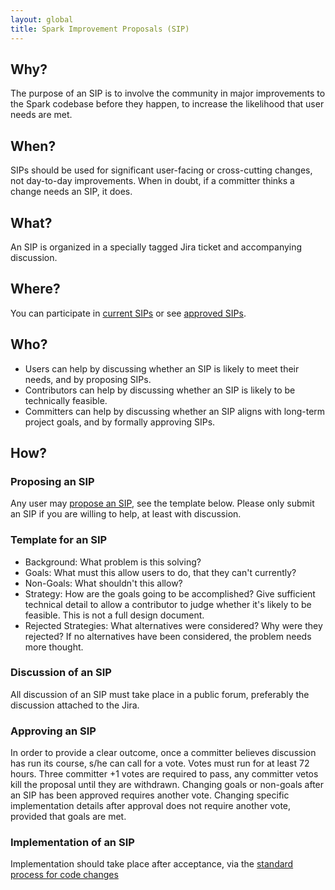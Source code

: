 ```yaml
---
layout: global
title: Spark Improvement Proposals (SIP)
---
```


## Why?

The purpose of an SIP is to involve the community in major improvements to the Spark codebase before they happen, to increase the likelihood that user needs are met.

## When?

SIPs should be used for significant user-facing or cross-cutting changes, not day-to-day improvements.  When in doubt, if a committer thinks a change needs an SIP, it does.

## What?

An SIP is organized in a specially tagged Jira ticket and accompanying discussion.

## Where?

You can participate in [current SIPs](http://SOME-LINK-TO-A-JIRA-FILTER) or see [approved SIPs](http://SOME-LINK-TO-A-JIRA-FILTER-FOR-COMPLETED).

## Who?

* Users can help by discussing whether an SIP is likely to meet their needs, and by proposing SIPs.
* Contributors can help by discussing whether an SIP is likely to be technically feasible.
* Committers can help by discussing whether an SIP aligns with long-term project goals, and by formally approving SIPs.

## How?

### Proposing an SIP
Any user may [propose an SIP](http://SOME-LINK-TO-A-JIRA-SUBMISSION-FOR-SIPS), see the template below.  Please only submit an SIP if you are willing to help, at least with discussion.

### Template for an SIP
* Background: What problem is this solving?
* Goals: What must this allow users to do, that they can't currently?
* Non-Goals: What shouldn't this allow?
* Strategy: How are the goals going to be accomplished? Give sufficient technical detail to allow a contributor to judge whether it's likely to be feasible. This is not a full design document.
* Rejected Strategies: What alternatives were considered? Why were they rejected?  If no alternatives have been considered, the problem needs more thought.

### Discussion of an SIP
All discussion of an SIP must take place in a public forum, preferably the discussion attached to the Jira.

### Approving an SIP
In order to provide a clear outcome, once a committer believes discussion has run its course, s/he can call for a vote. Votes must run for at least 72 hours. Three committer +1 votes are required to pass, any committer vetos kill the proposal until they are withdrawn. Changing goals or non-goals after an SIP has been approved requires another vote. Changing specific implementation details after approval does not require another vote, provided that goals are met.

### Implementation of an SIP
Implementation should take place after acceptance, via the [standard process for code changes](https://cwiki.apache.org/confluence/display/SPARK/Contributing+to+Spark#ContributingtoSpark-PreparingtoContributeCodeChanges)